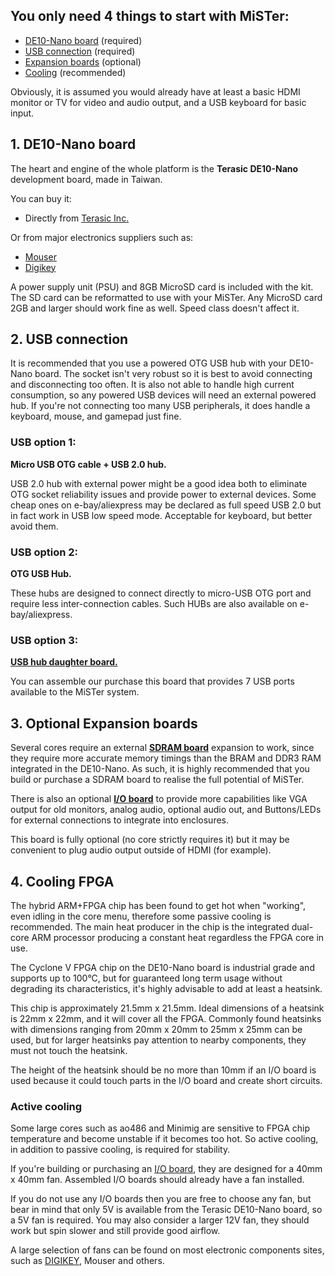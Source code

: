 ## You only need 4 things to start with MiSTer:

* [DE10-Nano board](DE10-Nano-board) (required)
* [USB connection](How-to-start-with-MiSTer#2-usb-connection) (required)
* [Expansion boards](How-to-start-with-MiSTer#3-optional-expansion-boards) (optional)
* [Cooling](How-to-start-with-MiSTer#4-cooling-fpga) (recommended)

Obviously, it is assumed you would already have at least a basic HDMI monitor or TV for video and audio output, and a USB keyboard for basic input. 

## 1. DE10-Nano board
The heart and engine of the whole platform is the **Terasic DE10-Nano** development board, made in Taiwan.

You can buy it:
* Directly from [Terasic Inc.](http://www.terasic.com.tw/cgi-bin/page/archive.pl?Language=English&No=1046&PartNo=8)

Or from major electronics suppliers such as:
* [Mouser](http://www.mouser.com/ProductDetail/Terasic-Technologies/P0496/)
* [Digikey](https://www.digikey.com/product-detail/en/terasic-inc/P0496/P0496-ND/6817231)

A power supply unit (PSU) and 8GB MicroSD card is included with the kit. The SD card can be reformatted to use with your MiSTer.
Any MicroSD card 2GB and larger should work fine as well. Speed class doesn't affect it.

## 2. USB connection
It is recommended that you use a powered OTG USB hub with your DE10-Nano board. The socket isn't very robust so it is best to avoid connecting and disconnecting too often. It is also not able to handle high current consumption, so any powered USB devices will need an external powered hub. If you're not connecting too many USB peripherals, it does handle a keyboard, mouse, and gamepad just fine.

### USB option 1:
**Micro USB OTG cable + USB 2.0 hub.** 

USB 2.0 hub with external power might be a good idea both to eliminate OTG socket reliability issues and provide power to external devices. Some cheap ones on e-bay/aliexpress may be declared as full speed USB 2.0 but in fact work in USB low speed mode. Acceptable for keyboard, but better avoid them.

### USB option 2:
**OTG USB Hub.** 

These hubs are designed to connect directly to micro-USB OTG port and require less inter-connection cables. Such HUBs are also available on e-bay/aliexpress.

### USB option 3:
**[USB hub daughter board.](https://github.com/MiSTer-devel/Main_MiSTer/wiki/USB-Hub-daughter-board)** 

You can assemble our purchase this board that provides 7 USB ports available to the MiSTer system.


## 3. Optional Expansion boards 

Several cores require an external **[SDRAM board](https://github.com/MiSTer-devel/Main_MiSTer/wiki/SDRAM-Board)** expansion to work, since they require more accurate memory timings than the BRAM and DDR3 RAM integrated in the DE10-Nano. As such, it is highly recommended that you build or purchase a SDRAM board to realise the full potential of MiSTer. 

There is also an optional **[I/O board](https://github.com/MiSTer-devel/Main_MiSTer/wiki/IO-Board)** to provide more capabilities like VGA output for old monitors, analog audio, optional audio out, and Buttons/LEDs for external connections to integrate into enclosures. 

This board is fully optional (no core strictly requires it) but it may be convenient to plug audio output outside of HDMI (for example). 


## 4. Cooling FPGA 

The hybrid ARM+FPGA chip has been found to get hot when "working", even idling in the core menu, therefore some passive cooling is recommended. The main heat producer in the chip is the integrated dual-core ARM processor producing a constant heat regardless the FPGA core in use. 

The Cyclone V FPGA chip on the DE10-Nano board is industrial grade and supports up to 100°C, but for guaranteed long term usage without degrading its characteristics,  it's highly advisable to add at least a heatsink. 

This chip is approximately 21.5mm x 21.5mm. Ideal dimensions of a heatsink is 22mm x 22mm, and it will cover all the FPGA. Commonly found heatsinks with dimensions ranging from 20mm x 20mm to 25mm x 25mm can be used,  but for larger heatsinks pay attention to nearby components, they must not touch the heatsink. 

The height of the heatsink should be no more than 10mm if an I/O board is used because it could touch parts in the I/O board and create short circuits.

### Active cooling 

Some large cores such as ao486 and Minimig are sensitive to FPGA chip temperature and become unstable if it becomes too hot. So active cooling, in addition to passive cooling, is required for stability. 

If you're building or purchasing an [I/O board](https://github.com/MiSTer-devel/Main_MiSTer/wiki/IO-Board), they are designed for a 40mm x 40mm fan. Assembled I/O boards should already have a fan installed. 

If you do not use any I/O boards then you are free to choose any fan, but bear in mind that only 5V is available from the Terasic DE10-Nano board, so a 5V fan is required. You may also consider a larger 12V fan, they should work but spin slower and still provide good airflow. 


A large selection of fans can be found on most electronic components sites, such as [DIGIKEY](https://www.digikey.co.uk/products/en/fans-thermal-management/dc-fans/217?FV=38007c%2Cffe000d9%2Cb89e93&quantity=0&ColumnSort=0&page=1&pageSize=25&pkeyword=40mm+fan), Mouser and others.

